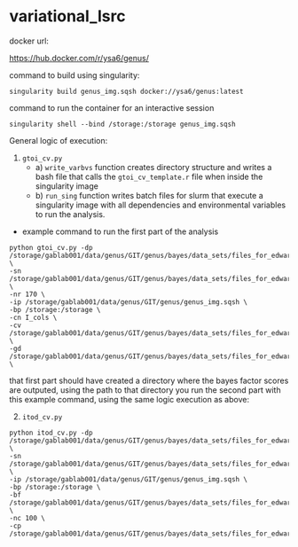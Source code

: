 # variational_lsrc

docker url:

https://hub.docker.com/r/ysa6/genus/

command to build using singularity: 
```
singularity build genus_img.sqsh docker://ysa6/genus:latest
```

command to run the container for an interactive session
```
singularity shell --bind /storage:/storage genus_img.sqsh
```



General logic of execution:
  1. `gtoi_cv.py` 
      * a) `write_varbvs` function creates directory structure and writes a bash file that calls the `gtoi_cv_template.r` file when inside the singularity image
      * b) `run_sing` function writes batch files for slurm that execute a singularity image with all dependencies and environmental variables to run the analysis. 

* example command to run the first part of the analysis
```
python gtoi_cv.py -dp /storage/gablab001/data/genus/GIT/genus/bayes/data_sets/files_for_edward/brain_snp_covars_meancentered_scaled.h5 \
-sn /storage/gablab001/data/genus/GIT/genus/bayes/data_sets/files_for_edward/dev_for_container/bf_out_cv \
-nr 170 \
-ip /storage/gablab001/data/genus/GIT/genus/genus_img.sqsh \
-bp /storage:/storage \
-cn I_cols \
-cv /storage/gablab001/data/genus/GIT/genus/bayes/data_sets/files_for_edward/dev_for_container/shuffle_split_cv.csv \
-gd /storage/gablab001/data/genus/GIT/genus/bayes/data_sets/files_for_edward/dev_for_container/gtoi_res \
```

that first part should have created a directory where the bayes factor scores are outputed, using the path to that directory you run the second part with this example command, using the same logic execution as above: 

2. `itod_cv.py`
```
python itod_cv.py -dp /storage/gablab001/data/genus/GIT/genus/bayes/data_sets/files_for_edward/brain_snp_covars_meancentered_scaled.h5 \
-sn /storage/gablab001/data/genus/GIT/genus/bayes/data_sets/files_for_edward/dev_for_container/fxvb_out_cv \
-ip /storage/gablab001/data/genus/GIT/genus/genus_img.sqsh \
-bp /storage:/storage \
-bf /storage/gablab001/data/genus/GIT/genus/bayes/data_sets/files_for_edward/dev_for_container/bf_out_cv \
-nc 100 \
-cp /storage/gablab001/data/genus/GIT/genus/bayes/data_sets/files_for_edward/dev_for_container/shuffle_split_cv.csv
```
